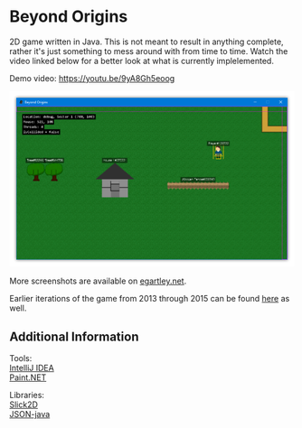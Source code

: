 # Beyond Origins

2D game written in Java. This is not meant to result in anything complete, rather it's just something to mess around with from time to time. Watch the video linked below for a better look at what is currently implelemented.

Demo video: <a href="https://youtu.be/9yA8Gh5eoog">https:\/\/youtu.be\/9yA8Gh5eoog</a>

<img src="https://raw.githubusercontent.com/egartley/media/master/screenshots/beyond-origins.png">

More screenshots are available on <a href="https://egartley.net/projects/beyond-origins/?via=gh">egartley.net</a>.

Earlier iterations of the game from 2013 through 2015 can be found <a href="https://github.com/egartley/archive/tree/master/Java/Beyond%20Origins/Source">here</a> as well.

<h2>Additional Information</h2>

Tools:
<br><a href="https://www.jetbrains.com/idea/">IntelliJ IDEA</a>
<br><a href="https://www.getpaint.net/">Paint.NET</a>

Libraries:
<br><a href="http://slick.ninjacave.com/">Slick2D</a>
<br><a href="https://github.com/stleary/JSON-java/">JSON-java</a>
